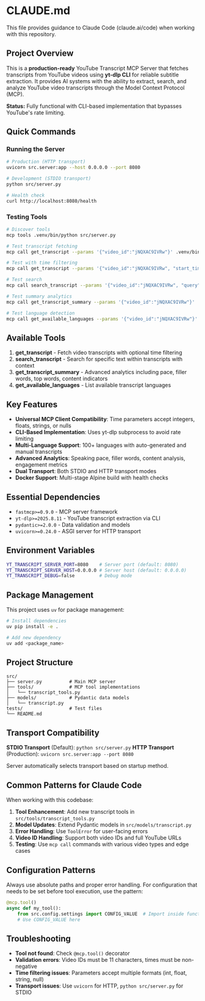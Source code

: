 # CLAUDE.md

This file provides guidance to Claude Code (claude.ai/code) when working with this repository.

## Project Overview

This is a **production-ready** YouTube Transcript MCP Server that fetches transcripts from YouTube videos using **yt-dlp CLI** for reliable subtitle extraction. It provides AI systems with the ability to extract, search, and analyze YouTube video transcripts through the Model Context Protocol (MCP).

**Status:** Fully functional with CLI-based implementation that bypasses YouTube's rate limiting.

## Quick Commands

### Running the Server

```bash
# Production (HTTP transport)
uvicorn src.server:app --host 0.0.0.0 --port 8080

# Development (STDIO transport)
python src/server.py

# Health check
curl http://localhost:8080/health
```

### Testing Tools

```bash
# Discover tools
mcp tools .venv/bin/python src/server.py

# Test transcript fetching
mcp call get_transcript --params '{"video_id":"jNQXAC9IVRw"}' .venv/bin/python src/server.py

# Test with time filtering
mcp call get_transcript --params '{"video_id":"jNQXAC9IVRw", "start_time": 10, "end_time": 60}' .venv/bin/python src/server.py

# Test search
mcp call search_transcript --params '{"video_id":"jNQXAC9IVRw", "query":"example"}' .venv/bin/python src/server.py

# Test summary analytics
mcp call get_transcript_summary --params '{"video_id":"jNQXAC9IVRw"}' .venv/bin/python src/server.py

# Test language detection
mcp call get_available_languages --params '{"video_id":"jNQXAC9IVRw"}' .venv/bin/python src/server.py
```

## Available Tools

1. **get_transcript** - Fetch video transcripts with optional time filtering
2. **search_transcript** - Search for specific text within transcripts with context
3. **get_transcript_summary** - Advanced analytics including pace, filler words, top words, content indicators
4. **get_available_languages** - List available transcript languages

## Key Features

- **Universal MCP Client Compatibility**: Time parameters accept integers, floats, strings, or nulls
- **CLI-Based Implementation**: Uses yt-dlp subprocess to avoid rate limiting
- **Multi-Language Support**: 100+ languages with auto-generated and manual transcripts
- **Advanced Analytics**: Speaking pace, filler words, content analysis, engagement metrics
- **Dual Transport**: Both STDIO and HTTP transport modes
- **Docker Support**: Multi-stage Alpine build with health checks

## Essential Dependencies

- `fastmcp>=0.9.0` - MCP server framework
- `yt-dlp>=2025.8.11` - YouTube transcript extraction via CLI
- `pydantic>=2.0.0` - Data validation and models
- `uvicorn>=0.24.0` - ASGI server for HTTP transport

## Environment Variables

```bash
YT_TRANSCRIPT_SERVER_PORT=8080    # Server port (default: 8080)
YT_TRANSCRIPT_SERVER_HOST=0.0.0.0 # Server host (default: 0.0.0.0)
YT_TRANSCRIPT_DEBUG=false         # Debug mode
```

## Package Management

This project uses `uv` for package management:

```bash
# Install dependencies
uv pip install -e .

# Add new dependency
uv add <package_name>
```

## Project Structure

```
src/
├── server.py          # Main MCP server
├── tools/             # MCP tool implementations
│   └── transcript_tools.py
├── models/            # Pydantic data models
│   └── transcript.py
tests/                 # Test files
└── README.md
```

## Transport Compatibility

**STDIO Transport** (Default): `python src/server.py`
**HTTP Transport** (Production): `uvicorn src.server:app --port 8080`

Server automatically selects transport based on startup method.

## Common Patterns for Claude Code

When working with this codebase:

1. **Tool Enhancement**: Add new transcript tools in `src/tools/transcript_tools.py`
2. **Model Updates**: Extend Pydantic models in `src/models/transcript.py`
3. **Error Handling**: Use `ToolError` for user-facing errors
4. **Video ID Handling**: Support both video IDs and full YouTube URLs
5. **Testing**: Use `mcp call` commands with various video types and edge cases

## Configuration Patterns

Always use absolute paths and proper error handling. For configuration that needs to be set before tool execution, use the pattern:

```python
@mcp.tool()
async def my_tool():
    from src.config.settings import CONFIG_VALUE  # Import inside function
    # Use CONFIG_VALUE here
```

## Troubleshooting

- **Tool not found**: Check `@mcp.tool()` decorator
- **Validation errors**: Video IDs must be 11 characters, times must be non-negative
- **Time filtering issues**: Parameters accept multiple formats (int, float, string, null)
- **Transport issues**: Use `uvicorn` for HTTP, `python src/server.py` for STDIO